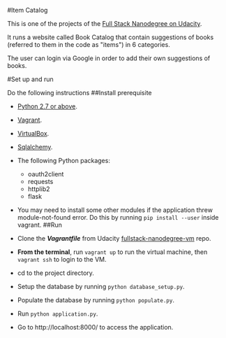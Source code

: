 #Item Catalog

This is one of the projects of the [Full Stack Nanodegree on Udacity](https://www.udacity.com/course/full-stack-web-developer-nanodegree--nd004).

It runs a website called Book Catalog that contain suggestions of books (referred to them in the code as "items") in 6 categories.

The user can login via Google in order to add their own suggestions of books.

#Set up and run

Do the following instructions
##Install prerequisite

* [Python 2.7 or above](https://www.python.org/downloads/).
* [Vagrant](https://www.vagrantup.com/).
* [VirtualBox](https://www.virtualbox.org/wiki/Downloads).
* [Sqlalchemy](https://www.sqlalchemy.org/download.html).
* The following Python packages: 
  - oauth2client
  - requests
  - httplib2
  - flask
 * You may need to install some other modules if the application threw module-not-found error. Do this by running `pip install --user` inside vagrant.
##Run

* Clone the _**Vagrantfile**_ from Udacity [fullstack-nanodegree-vm](https://github.com/udacity/fullstack-nanodegree-vm) repo.
* **From the terminal**, run `vagrant up` to run the virtual machine, then `vagrant ssh` to login to the VM.
* cd to the project directory.
* Setup the database by running `python database_setup.py`.
* Populate the database by running `python populate.py`.
* Run `python application.py`.
* Go to http://localhost:8000/ to access the application.
